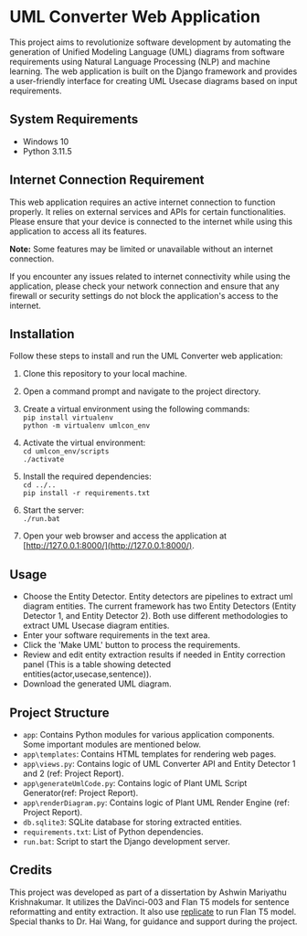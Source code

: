 # UML Converter Web Application

This project aims to revolutionize software development by automating the generation of Unified Modeling Language (UML) diagrams from software requirements using Natural Language Processing (NLP) and machine learning. The web application is built on the Django framework and provides a user-friendly interface for creating UML Usecase diagrams based on input requirements.

## System Requirements

- Windows 10
- Python 3.11.5

## Internet Connection Requirement

This web application requires an active internet connection to function properly. It relies on external services and APIs for certain functionalities. Please ensure that your device is connected to the internet while using this application to access all its features.

**Note:** Some features may be limited or unavailable without an internet connection.

If you encounter any issues related to internet connectivity while using the application, please check your network connection and ensure that any firewall or security settings do not block the application's access to the internet.


## Installation

Follow these steps to install and run the UML Converter web application:

1. Clone this repository to your local machine.

2. Open a command prompt and navigate to the project directory.

3. Create a virtual environment using the following commands:  
   `pip install virtualenv`  
   `python -m virtualenv umlcon_env`
4. Activate the virtual environment:  
   `cd umlcon_env/scripts`  
   `./activate`
5. Install the required dependencies:  
   `cd ../..`  
   `pip install -r requirements.txt`
6. Start the server:  
   `./run.bat`
7. Open your web browser and access the application at [http://127.0.0.1:8000/](http://127.0.0.1:8000/).

## Usage

- Choose the Entity Detector. Entity detectors are pipelines to extract uml diagram entities. The current framework has two Entity Detectors  (Entity Detector 1, and Entity Detector 2). Both use different methodologies to extract UML Usecase diagram entities. 
- Enter your software requirements in the text area.
- Click the 'Make UML' button to process the requirements.
- Review and edit entity extraction results if needed in Entity correction panel (This is a table showing detected entities(actor,usecase,sentence)).
- Download the generated UML diagram.

## Project Structure

- `app`: Contains Python modules for various application components. Some important modules are mentioned below.
- `app\templates`: Contains HTML templates for rendering web pages.
- `app\views.py`: Contains logic of UML Converter API and Entity Detector 1 and 2 (ref: Project Report).
- `app\generateUmlCode.py`: Contains logic of Plant UML Script Generator(ref: Project Report).
- `app\renderDiagram.py`: Contains logic of Plant UML Render Engine (ref: Project Report).
- `db.sqlite3`: SQLite database for storing extracted entities.
- `requirements.txt`: List of Python dependencies.
- `run.bat`: Script to start the Django development server.

## Credits

This project was developed as part of a dissertation by Ashwin Mariyathu Krishnakumar. It utilizes the DaVinci-003 and Flan T5 models for sentence reformatting and entity extraction. It also use [replicate](https://replicate.com/) to run Flan T5 model. Special thanks to Dr. Hai Wang, for guidance and support during the project.

   

   
